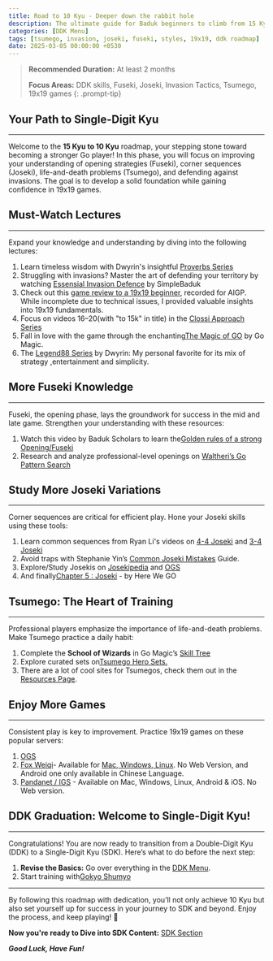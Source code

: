 ```yaml
---
title: Road to 10 Kyu - Deeper down the rabbit hole
description: The ultimate guide for Baduk beginners to climb from 15 Kyu to 10 Kyu with strategic learning and practice tips.
categories: [DDK Menu]
tags: [tsumego, invasion, joseki, fuseki, styles, 19x19, ddk roadmap]
date: 2025-03-05 00:00:00 +0530
---
```


> **Recommended Duration:** At least 2 months
>
> **Focus Areas:** DDK skills, Fuseki, Joseki, Invasion Tactics, Tsumego, 19x19 games 
{: .prompt-tip}

## Your Path to Single-Digit Kyu

---

Welcome to the **15 Kyu to 10 Kyu** roadmap, your stepping stone toward becoming a stronger Go player! In this phase, you will focus on improving your understanding of opening strategies (Fuseki), corner sequences (Joseki), life-and-death problems (Tsumego), and defending against invasions. The goal is to develop a solid foundation while gaining confidence in 19x19 games.

## Must-Watch Lectures

---

Expand your knowledge and understanding by diving into the following lectures:
1. Learn timeless wisdom with Dwyrin's insightful <a href="https://youtube.com/playlist?list=PLv4MbeLo6yXnbkdZjZVClGf85i-HgxlNB&si=SAcPxU6c0CmhMO3J"   target="_blank" rel="nofollow noopener noreferrer">Proverbs Series</a>
2. Struggling with invasions? Master the art of defending your territory by watching <a href="https://youtu.be/I_OxUfYaUxA?si=7fFAahO4GA8kejp5" target="_blank" rel="nofollow noopener noreferrer">Essensial Invasion Defence</a> by SimpleBaduk
3. Check out this <a href="https://www.youtube.com/watch?v=m8YFwAy8Chs" target="_blank" rel="nofollow noopener noreferrer">game review to a 19x19 beginner</a>, recorded for AIGP. While incomplete due to technical issues, I provided valuable insights into 19x19 fundamentals. 
4. Focus on videos 16–20(with "to 15k" in title) in the <a href="https://youtube.com/playlist?list=PL5mVjO5OFYSymMy2Mixl7E5vpwFDO_0B4&si=C_V23Nfre_AJsK2M" target="_blank" rel="nofollow noopener noreferrer">Clossi Approach Series</a>
5. Fall in love with the game through the enchanting<a href="https://youtube.com/playlist?list=PL4DLlaT_bvDGzWXn79gfbguceUTHEXhnZ&si=7p2LlHpVhMCd96CN" target="_blank" rel="nofollow noopener noreferrer">The Magic of GO</a> by Go Magic.
6. The <a href="https://youtube.com/playlist?list=PLcp64-DMUgeGee_UhonIGm2Sqf4yT-Afx&si=pwh4xvsZrHOEyawa" target="_blank" rel="nofollow noopener noreferrer">Legend88 Series</a> by Dwyrin: My personal favorite for its mix of strategy ,entertainment and simplicity.

## More Fuseki Knowledge

---

Fuseki, the opening phase, lays the groundwork for success in the mid and late game. Strengthen your understanding with these resources:
1. Watch this video by Baduk Scholars to learn the<a href="https://www.youtube.com/watch?v=r6LEmftsG2g" target="_blank" rel="nofollow noopener noreferrer">Golden rules of a strong Opening/Fuseki</a>
2. Research and analyze professional-level openings on <a href="https://ps.waltheri.net/" target="_blank" rel="nofollow noopener noreferrer">Waltheri’s Go Pattern Search</a>

## Study More Joseki Variations

---

Corner sequences are critical for efficient play. Hone your Joseki skills using these tools:
1. Learn common sequences from Ryan Li's videos on <a href="https://youtu.be/XTjCM_dLYvM?si=IVTWlaeVaoewje56" target="_blank" rel="nofollow noopener noreferrer">4-4 Joseki</a> and <a href="https://youtu.be/4q09Gq2C7-Y?si=Cjph03ztyJdMS1kx" target="_blank" rel="nofollow noopener noreferrer">3-4 Joseki</a>
2. Avoid traps with Stephanie Yin’s <a href="https://youtu.be/N4TkdUpRJjU?si=bwjrROpw9egar2fW" target="_blank" rel="nofollow noopener noreferrer">Common Joseki Mistakes</a> Guide.
3. Explore/Study Josekis on <a href="https://www.josekipedia.com/" target="_blank" rel="nofollow noopener noreferrer">Josekipedia</a> and <a href="https://online-go.com/joseki/" target="_blank" rel="nofollow noopener noreferrer">OGS</a>
4. And finally<a href="https://youtube.com/playlist?list=PLsIslX1eRChLX1hnK0phW0EGiME2zp9rc&si=wJI3I0vlbZjiT0Om" target="_blank" rel="nofollow noopener noreferrer">Chapter 5 : Joseki</a> - by Here We GO

## Tsumego: The Heart of Training

---

Professional players emphasize the importance of life-and-death problems. Make Tsumego practice a daily habit:

1. Complete the **School of Wizards** in Go Magic’s  <a href="https://gomagic.org/go-problems/" target="_blank" rel="nofollow noopener noreferrer">Skill Tree</a>
2. Explore curated sets on<a href="https://tsumego-hero.com/sets" target="_blank" rel="nofollow noopener noreferrer">Tsumego Hero Sets.</a>
3. There are a lot of cool sites for Tsumegos, check them out in the [Resources Page](/posts/weiqi-resources/).

## Enjoy More Games

---

Consistent play is key to improvement. Practice 19x19 games on these popular servers:
1. <a href="https://online-go.com/" target="_blank" rel="nofollow noopener noreferrer">OGS</a>
2. <a href="https://www.foxwq.com/ " target="_blank" rel="nofollow noopener noreferrer">Fox Weiqi</a>- Available for <a href="https://openfoxwq.github.io/"   target="_blank" rel="nofollow noopener noreferrer">Mac, Windows, Linux</a>. No Web Version, and Android one only available in Chinese Language.
3. <a href="https://pandanet-igs.com/communities/pandanet" target="_blank" rel="nofollow noopener noreferrer">Pandanet / IGS</a> - Available on Mac,
Windows, Linux, Android & iOS. No Web version.

## DDK Graduation: Welcome to Single-Digit Kyu!

---

Congratulations! You are now ready to transition from a Double-Digit Kyu (DDK) to a Single-Digit Kyu (SDK). Here’s what to do before the next step:

1. **Revise the Basics:** Go over everything in the [DDK Menu](/categories/ddk-menu).  
2. Start training with<a href="https://www.youtube.com/@HereWeGameOfGo/playlists" target="_blank" rel="nofollow noopener noreferrer">Gokyo Shumyo</a>

---

By following this roadmap with dedication, you’ll not only achieve 10 Kyu but also set yourself up for success in your journey to SDK and beyond. Enjoy the process, and keep playing! 🚀

**Now you're ready to Dive into SDK Content:** [SDK Section](/posts/sdk)

_**Good Luck, Have Fun!**_
